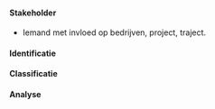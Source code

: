 #### Stakeholder
- Iemand met invloed op bedrijven, project, traject.


#### Identificatie

#### Classificatie

#### Analyse

